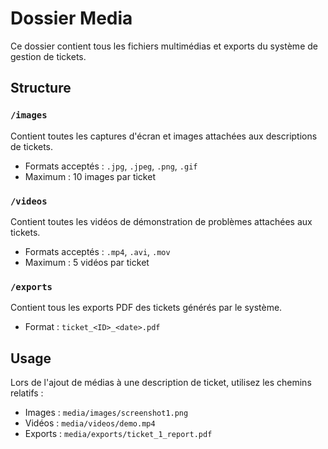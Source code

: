 # Dossier Media

Ce dossier contient tous les fichiers multimédias et exports du système de gestion de tickets.

## Structure

### `/images`
Contient toutes les captures d'écran et images attachées aux descriptions de tickets.
- Formats acceptés : `.jpg`, `.jpeg`, `.png`, `.gif`
- Maximum : 10 images par ticket

### `/videos`
Contient toutes les vidéos de démonstration de problèmes attachées aux tickets.
- Formats acceptés : `.mp4`, `.avi`, `.mov`
- Maximum : 5 vidéos par ticket

### `/exports`
Contient tous les exports PDF des tickets générés par le système.
- Format : `ticket_<ID>_<date>.pdf`

## Usage

Lors de l'ajout de médias à une description de ticket, utilisez les chemins relatifs :
- Images : `media/images/screenshot1.png`
- Vidéos : `media/videos/demo.mp4`
- Exports : `media/exports/ticket_1_report.pdf`

